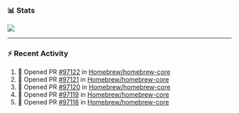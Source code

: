 ### :bar_chart: Stats

<a href="#">
  <img align="center" src="https://github-readme-stats.vercel.app/api?username=tuzi3040&show_icons=true&theme=dark" />
</a>

---

### :zap: Recent Activity

<!--START_SECTION:activity-->
1. 💪 Opened PR [#97122](https://github.com/Homebrew/homebrew-core/pull/97122) in [Homebrew/homebrew-core](https://github.com/Homebrew/homebrew-core)
2. 💪 Opened PR [#97121](https://github.com/Homebrew/homebrew-core/pull/97121) in [Homebrew/homebrew-core](https://github.com/Homebrew/homebrew-core)
3. 💪 Opened PR [#97120](https://github.com/Homebrew/homebrew-core/pull/97120) in [Homebrew/homebrew-core](https://github.com/Homebrew/homebrew-core)
4. 💪 Opened PR [#97119](https://github.com/Homebrew/homebrew-core/pull/97119) in [Homebrew/homebrew-core](https://github.com/Homebrew/homebrew-core)
5. 💪 Opened PR [#97118](https://github.com/Homebrew/homebrew-core/pull/97118) in [Homebrew/homebrew-core](https://github.com/Homebrew/homebrew-core)
<!--END_SECTION:activity-->
